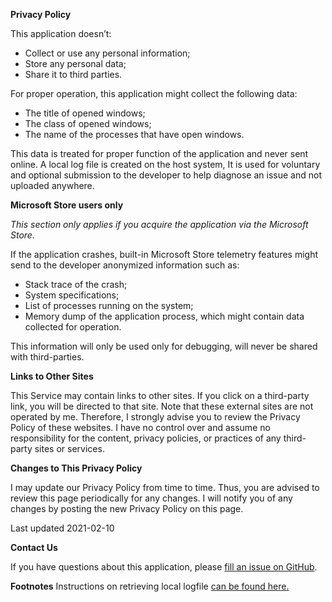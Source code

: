 **Privacy Policy**

This application doesn’t:

-   Collect or use any personal information;
-   Store any personal data;
-   Share it to third parties.

For proper operation, this application might collect the following data:

-   The title of opened windows;
-   The class of opened windows;
-   The name of the processes that have open windows.

This data is treated for proper function of the application and never sent online.  A local log file is created on the host system, It is used for voluntary and optional submission to the developer to help diagnose an issue and not uploaded anywhere.

**Microsoft Store users only**

_This section only applies if you acquire the application via the Microsoft Store._

If the application crashes, built-in Microsoft Store telemetry features might send to the developer anonymized information such as:

-   Stack trace of the crash;
-   System specifications;
-   List of processes running on the system;
-   Memory dump of the application process, which might contain data collected for operation.

This information will only be used only for debugging, will never be shared with third-parties.

**Links to Other Sites**

This Service may contain links to other sites. If you click on a third-party link, you will be directed to that site. Note that these external sites are not operated by me. Therefore, I strongly advise you to review the Privacy Policy of these websites. I have no control over and assume no responsibility for the content, privacy policies, or practices of any third-party sites or services.

**Changes to This Privacy Policy**

I may update our Privacy Policy from time to time. Thus, you are advised to review this page periodically for any changes. I will notify you of any changes by posting the new Privacy Policy on this page.

Last updated 2021-02-10

**Contact Us**

If you have questions about this application, please [fill an issue on GitHub](https://github.com/rocksdanister/lively/issues/new).

**Footnotes**
Instructions on retrieving local logfile [can be found here.](https://github.com/rocksdanister/lively/wiki/Common-Problems)
